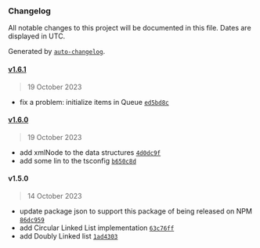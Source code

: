 ### Changelog

All notable changes to this project will be documented in this file. Dates are displayed in UTC.

Generated by [`auto-changelog`](https://github.com/CookPete/auto-changelog).

#### [v1.6.1](https://github.com/rezarostaminikoo/data-structures-ts/compare/v1.6.0...v1.6.1)

> 19 October 2023

- fix a problem: initialize items in Queue [`ed5bd8c`](https://github.com/rezarostaminikoo/data-structures-ts/commit/ed5bd8c52db204ae147274f4fa75c2db24aa8f84)

#### [v1.6.0](https://github.com/rezarostaminikoo/data-structures-ts/compare/v1.5.0...v1.6.0)

> 19 October 2023

- add xmlNode to the data structures [`4d0dc9f`](https://github.com/rezarostaminikoo/data-structures-ts/commit/4d0dc9f1299f0ae3cd52bca57bc64fecd0591a40)
- add some lin to the tsconfig [`b650c8d`](https://github.com/rezarostaminikoo/data-structures-ts/commit/b650c8d0667fa4ca02d922da491ffb962e767b01)

#### v1.5.0

> 14 October 2023

- update package json to support this package of being released on NPM [`86dc959`](https://github.com/rezarostaminikoo/data-structures-ts/commit/86dc95946b43fa1e71a32891a6e7c38518c46217)
- add Circular Linked List implementation [`63c76ff`](https://github.com/rezarostaminikoo/data-structures-ts/commit/63c76ffe51c26d727ab1d2891aaabe6302d80fa7)
- add Doubly Linked list [`1ad4303`](https://github.com/rezarostaminikoo/data-structures-ts/commit/1ad4303c5231396518a452663c28f4f0a4640660)
